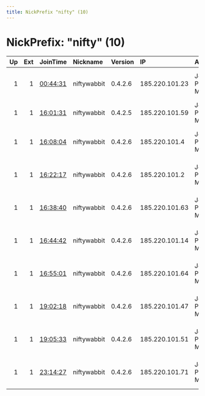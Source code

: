 ```yaml
---
title: NickPrefix "nifty" (10)
---
```


# NickPrefix: "nifty" (10)

|   Up |   Ext | JoinTime                                                                                            | Nickname    | Version   | IP             | AS                     | CC   |   ORp |   Dirp | OS    | Contact                             |   eFamMembers |
|-----:|------:|:----------------------------------------------------------------------------------------------------|:------------|:----------|:---------------|:-----------------------|:-----|------:|-------:|:------|:------------------------------------|--------------:|
|    1 |     1 | [00:44:31](https://metrics.torproject.org/rs.html#details/7C7FFB1C48B7E0C5C9B3D11FEC2F8500F464786A) | niftywabbit | 0.4.2.6   | 185.220.101.23 | Joshua Peter McQuistan | de   | 10023 |  20023 | Linux | abuse-contact@to-surf-and-protect.n |            78 |
|    1 |     1 | [16:01:31](https://metrics.torproject.org/rs.html#details/DFAA86AD46BEA875D5018CC1CECD77C9F979FB0E) | niftywabbit | 0.4.2.5   | 185.220.101.59 | Joshua Peter McQuistan | de   | 10059 |  20059 | Linux | abuse@to-surf-and-protect.net       |            78 |
|    1 |     1 | [16:08:04](https://metrics.torproject.org/rs.html#details/10644CF3D7F555F10FE28EB1D520111F56FE7180) | niftywabbit | 0.4.2.6   | 185.220.101.4  | Joshua Peter McQuistan | de   | 10004 |  20004 | Linux | abuse-contact@to-surf-and-protect.n |            78 |
|    1 |     1 | [16:22:17](https://metrics.torproject.org/rs.html#details/C47E8F025645C621BE8BF8B5F6C8564A41259F7B) | niftywabbit | 0.4.2.6   | 185.220.101.2  | Joshua Peter McQuistan | de   | 10002 |  20002 | Linux | abuse-contact@to-surf-and-protect.n |            78 |
|    1 |     1 | [16:38:40](https://metrics.torproject.org/rs.html#details/A14F90953AE9462CF3A862C4CA95F73BF94A6F8B) | niftywabbit | 0.4.2.6   | 185.220.101.63 | Joshua Peter McQuistan | de   | 10063 |  20063 | Linux | abuse-contact@to-surf-and-protect.n |            78 |
|    1 |     1 | [16:44:42](https://metrics.torproject.org/rs.html#details/50D1473A213DB343E97664C71C09D28EC2692CB3) | niftywabbit | 0.4.2.6   | 185.220.101.14 | Joshua Peter McQuistan | de   | 10014 |  20014 | Linux | abuse-contact@to-surf-and-protect.n |            78 |
|    1 |     1 | [16:55:01](https://metrics.torproject.org/rs.html#details/FDFD675D05216549EB7DA545E32ECFCEEAE805F2) | niftywabbit | 0.4.2.6   | 185.220.101.64 | Joshua Peter McQuistan | de   | 10064 |  20064 | Linux | abuse-contact@to-surf-and-protect.n |            78 |
|    1 |     1 | [19:02:18](https://metrics.torproject.org/rs.html#details/30DBF7A773F4EE3BF6D1B7407DAECF40220AC8CD) | niftywabbit | 0.4.2.6   | 185.220.101.47 | Joshua Peter McQuistan | de   | 20047 |  10047 | Linux | abuse-contact@to-surf-and-protect.n |            78 |
|    1 |     1 | [19:05:33](https://metrics.torproject.org/rs.html#details/2F64EA527C4AA6F99E261318DD1FF127828E2525) | niftywabbit | 0.4.2.6   | 185.220.101.51 | Joshua Peter McQuistan | de   | 10051 |  20051 | Linux | abuse-contact@to-surf-and-protect.n |            78 |
|    1 |     1 | [23:14:27](https://metrics.torproject.org/rs.html#details/53CBD4285918F168B92D05CAA9BC0CF499DF72C7) | niftywabbit | 0.4.2.6   | 185.220.101.71 | Joshua Peter McQuistan | de   | 10071 |  20071 | Linux | abuse-contact@to-surf-and-protect.n |            78 |
